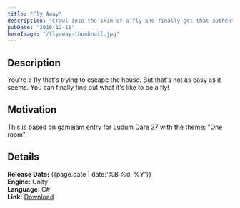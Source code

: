 ```yaml
---
title: "Fly Away"
description: "Crawl into the skin of a fly and finally get that authentic fly experience!"
pubDate: "2016-12-11"
heroImage: "/flyaway-thumbnail.jpg"
---
```


## Description

You're a fly that's trying to escape the house. But that's not as easy as it seems. You can finally find out what it's like to be a fly!

## Motivation

This is based on gamejam entry for Ludum Dare 37 with the theme: "One room".

## Details

**Release Date:** {{page.date | date:'%B %d, %Y'}}  
**Engine:** Unity  
**Language:** C#  
**Link:** [Download](http://ludumdare.com/compo/ludum-dare-37/?action=preview&uid=125198)
